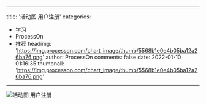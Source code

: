 
---
title: '活动图 用户注册'
categories: 
 - 学习
 - ProcessOn
 - 推荐
headimg: 'https://img.processon.com/chart_image/thumb/5568b1e0e4b05ba12a26ba76.png'
author: ProcessOn
comments: false
date: 2022-01-10 01:16:35
thumbnail: 'https://img.processon.com/chart_image/thumb/5568b1e0e4b05ba12a26ba76.png'
---

<div>   
<img class="thumb" alt="活动图 用户注册" src="https://img.processon.com/chart_image/thumb/5568b1e0e4b05ba12a26ba76.png" referrerpolicy="no-referrer">
<p></p>  
</div>
            